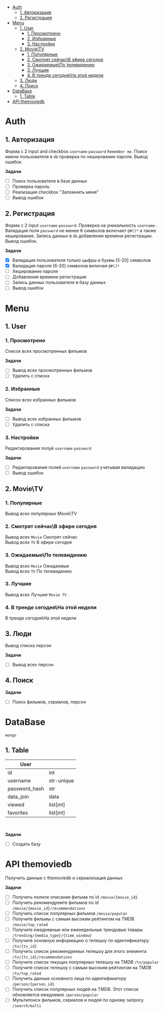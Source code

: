 
- [Auth](#auth)
  - [1. Авторизация](#1-авторизация)
  - [2. Регистрация](#2-регистрация)
- [Menu](#menu)
  - [1. User](#1-user)
    - [1. Просмотрено](#1-просмотрено)
    - [2. Избранные](#2-избранные)
    - [3. Настройки](#3-настройки)
  - [2. Movie\\TV](#2-movietv)
    - [1. Популярные](#1-популярные)
    - [2. Смотрят сейчас\\В эфире сегодня](#2-смотрят-сейчасв-эфире-сегодня)
    - [3. Ожидаемые\\По телевидению](#3-ожидаемыепо-телевидению)
    - [3. Лучшие](#3-лучшие)
    - [4. В тренде сегодня\\На этой недели](#4-в-тренде-сегодняна-этой-недели)
  - [3. Люди](#3-люди)
  - [4. Поиск](#4-поиск)
- [DataBase](#database)
  - [1. Table](#1-table)
- [API themoviedb](#api-themoviedb)


# Auth

## 1. Авторизация

Форма с 2 input and checkbox `username` `password` `Remember me`.
Поиск имени пользователя в `db` проверка по хеширование пароля.
Вывод ошибок.

**Задачи**

- [ ] Поиск пользователя в базе данных
- [ ] Проверка пароль
- [ ] Реализация checkbox "Запомнить меня"
- [ ] Вывод ошибок

## 2. Регистрация

Форма с 2 input `username` `password`.
Проверка на уникальность `username` . Валидация поля `password` не менее 6 символов включает `@#()*` а также хеширование.
Запись данных в `db` добавления времени регистрации. Вывод ошибок.

**Задачи**

- [x] Валидация пользователя только цыфры и буквы [5-20] символов
- [x] Валидация пароля [6-20] символов включая `@#()*`
- [ ] Хеширование пароля
- [ ] Добавления времени регистрации
- [ ] Запись данных пользователя в базу данных
- [ ] Вывод ошибок

# Menu

## 1. User

### 1. Просмотрено

Список всех просмотренных фильмов

**Задачи**

- [ ] Вывод всех просмотренных фильмов
- [ ] Удалить с списка

### 2. Избранные

Список всех избранных фильмов

**Задачи**

- [ ] Вывод всех избранных фильмов
- [ ] Удалить с списка

### 3. Настройки

Редактирования полуй `username` `password`

**Задачи**

- [ ] Редактирования полей `username` `password`  учитывая валидацию
- [ ] Вывод ошибок

## 2. Movie\TV

### 1. Популярные

Вывод всех популярных Movie\TV

### 2. Смотрят сейчас\В эфире сегодня

Вывод всех `Movie` Смотрят сейчас <br>
Вывод всех `TV` В эфире сегодня

### 3. Ожидаемые\По телевидению

Вывод всех `Movie` Ожидаемые <br>
Вывод всех `TV` По телевидению

### 3. Лучшие

Вывод всех Лучшие `Movie TV`

### 4. В тренде сегодня\На этой недели

В тренде сегодня\На этой недели

## 3. Люди

Вывод списка персон

**Задачи**

- [ ] Вывод всех персон

## 4. Поиск

**Задачи**

- [ ] Поиск фильмов, сериалов, персон

# DataBase

`mongo`

## 1. Table
|<b>User</b>||
|----|----|
|id| int|
|username| str-unique|
|password_hash| str|
|data_join|data|
|viewed|list[int]|
|favorites|list[int]|
<br>

**Задачи**

- [ ] Создать базу

# API themoviedb

Получить данные с themoviedb и сериализация данных

**Задачи**

- [ ] Получить полное описания фильма по id `/movie/{movie_id}`
- [ ] Получить рекомендуемте фильмов по id `/movie/{movie_id}/recommendations`
- [ ] Получить список популярных фильмов `/movie/popular`
- [ ] Получите фильмы с самым высоким рейтингом на TMDB `/movie/top_rated`
- [ ] Получите ежедневные или еженедельные трендовые товары `/trending/{media_type}/{time_window}`
- [ ] Получите основную информацию о телешоу по идентификатору `/tv/{tv_id}`
- [ ] Получить список рекомендуемых телешоу для этого элемента `/tv/{tv_id}/recommendations`
- [ ] Получите список текущих популярных телешоу на TMDB `/tv/popular`
- [ ] Получите список телешоу с самым высоким рейтингом на TMDB `/tv/top_rated`
- [ ] Получить данные основного лица по идентификатору `/person/{person_id}`
- [ ] Получить список популярных людей на TMDB. Этот список обновляется ежедневно `/person/popular`
- [ ] Мультипоиск фильмов, сериалов и людей по одному запросу `/search/multi`
